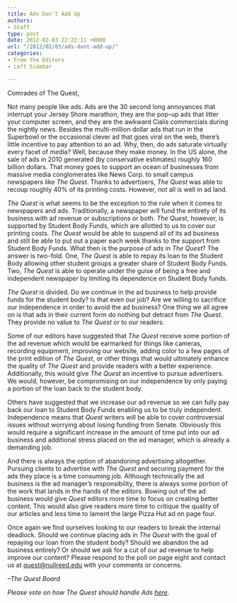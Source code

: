 ```yaml
---
title: Ads Don’t Add Up
authors:
- Staff
type: post
date: 2012-02-03 22:22:11 +0000
url: "/2012/02/03/ads-dont-add-up/"
categories:
- From the Editors
- Left Sidebar

---
```

Comrades of The Quest,

Not many people like ads. Ads are the 30 second long annoyances that interrupt your Jersey Shore marathon, they are the pop-up ads that litter your computer screen, and they are the awkward Cialis commercials during the nightly news. Besides the multi-million dollar ads that run in the Superbowl or the occasional clever ad that goes viral on the web, there’s little incentive to pay attention to an ad. Why, then, do ads saturate virtually every facet of media? Well, because they make money. In the US alone, the sale of ads in 2010 generated (by conservative estimates) roughly 160 billion dollars. That money goes to support an ocean of businesses from massive media conglomerates like News Corp. to small campus newspapers like _The Quest_. Thanks to advertisers, _The Quest_ was able to recoup roughly 40% of its printing costs. However, not all is well in ad land.

_The Quest_ is what seems to be the exception to the rule when it comes to newspapers and ads. Traditionally, a newspaper will fund the entirety of its business with ad revenue or subscriptions or both. _The Quest_, however, is supported by Student Body Funds, which are allotted to us to cover our printing costs. _The Quest_ would be able to suspend all of its ad business and still be able to put out a paper each week thanks to the support from Student Body Funds. What then is the purpose of ads in _The Quest_? The answer is two-fold. One, _The Quest_ is able to repay its loan to the Student Body allowing other student groups a greater share of Student Body Funds. Two, _The Quest_ is able to operate under the guise of being a free and independent newspaper by limiting its dependence on Student Body funds.

_The Quest_ is divided. Do we continue in the ad business to help provide funds for the student body? Is that even our job? Are we willing to sacrifice our independence in order to avoid the ad business? One thing we all agree on is that ads in their current form do nothing but detract from _The Quest_. They provide no value to _The Quest_ or to our readers.

Some of our editors have suggested that _The Quest_ receive some portion of the ad revenue which would be earmarked for things like cameras, recording equipment, improving our website, adding color to a few pages of the print edition of _The Quest_, or other things that would ultimately enhance the quality of _The Quest_ and provide readers with a better experience. Additionally, this would give _The Quest_ an incentive to pursue advertisers. We would, however, be compromising on our independence by only paying a portion of the loan back to the student body.

Others have suggested that we increase our ad revenue so we can fully pay back our loan to Student Body Funds enabling us to be truly independent. Independence means that _Quest_ writers will be able to cover controversial issues without worrying about losing funding from Senate. Obviously this would require a significant increase in the amount of time put into our ad business and additional stress placed on the ad manager, which is already a demanding job.

And there is always the option of abandoning advertising altogether. Pursuing clients to advertise with _The Quest_ and securing payment for the ads they place is a time consuming job. Although technically the ad business is the ad manager’s responsibility, there is always some portion of the work that lands in the hands of the editors. Bowing out of the ad business would give _Quest_ editors more time to focus on creating better content. This would also give readers more time to critique the quality of our articles and less time to lament the large Pizza Hut ad on page four.

Once again we find ourselves looking to our readers to break the internal deadlock. Should we continue placing ads in _The Quest_ with the goal of repaying our loan from the student body? Should we abandon the ad business entirely? Or should we ask for a cut of our ad revenue to help improve our content? Please respond to the poll on page eight and contact us at [&#x71;&#x75;&#x65;&#x73;&#x74;&#x40;<span class="oe_displaynone">null</span>&#x72;&#x65;&#x65;&#x64;&#x2e;&#x65;&#x64;&#x75;][1] with your comments or concerns.

_–The Quest Board_

_Please vote on how The Quest should handle Ads [here][2]._

 [1]: mailto:&#x71;&#x75;&#x65;&#x73;&#x74;&#x40;&#x72;&#x65;&#x65;&#x64;&#x2e;&#x65;&#x64;&#x75;
 [2]: http://bit.ly/xAWr8p